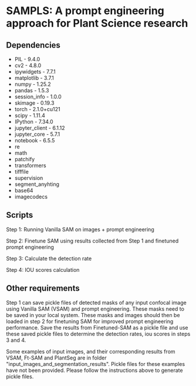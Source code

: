 # SAMPLS: A prompt engineering approach for Plant Science research

## Dependencies

* PIL -                 9.4.0
* cv2 -                 4.8.0
* ipywidgets -         7.7.1
* matplotlib -        3.7.1
* numpy -              1.25.2
* pandas -             1.5.3
* session_info -       1.0.0
* skimage -            0.19.3
* torch -              2.1.0+cu121
* scipy -              1.11.4
* IPython -            7.34.0
* jupyter_client -     6.1.12
* jupyter_core -       5.7.1
* notebook -           6.5.5
* re
* math
* patchify
* transformers
* tifffile
* supervision
* segment_anyhting
* base64
* imagecodecs

## Scripts

Step 1: Running Vanilla SAM on images + prompt engineering

Step 2: Finetune SAM using results collected from Step 1 and finetuned prompt engineering

Step 3: Calculate the detection rate 

Step 4: IOU scores calculation

## Other requirements

Step 1 can save pickle files of detected masks of any input confocal image using Vanilla SAM (VSAM) and prompt engineering. These masks need to be saved in your local system. These masks and images should then be loaded in step 2 for finetuning SAM for improved prompt engineering performance. Save the results from Finetuned-SAM as a pickle file and use these saved pickle files to determine the detection rates, iou scores in steps 3 and 4.

Some examples of input images, and their corresponding results from VSAM, Ft-SAM and PlantSeg are in folder "input_images_and_segmentation_results". Pickle files for these examples have not been provided. Please follow the instructions above to generate pickle files. 



